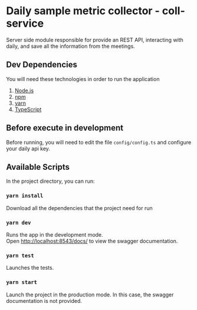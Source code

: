 # Daily sample metric collector - coll-service

Server side module responsible for provide an REST API, interacting with daily, and save all the information from the meetings. 

## Dev Dependencies
You will need these technologies in order to run the application
1. [Node.js](https://nodejs.org/en/download/)
2. [npm](http://npmjs.com)
3. [yarn](https://www.npmjs.com/package/yarn)   
4. [TypeScript](https://www.typescriptlang.org)

## Before execute in development
Before running, you will need to edit the file ```config/config.ts``` and configure your daily api key.

## Available Scripts

In the project directory, you can run:

### `yarn install`
Download all the dependencies that the project need for run

### `yarn dev`

Runs the app in the development mode.\
Open [http://localhost:8543/docs/](http://localhost:8543/docs/) to view the swagger documentation.

### `yarn test`

Launches the tests.

### `yarn start`

Launch the project in the production mode. In this case, the swagger documentation is not provided.